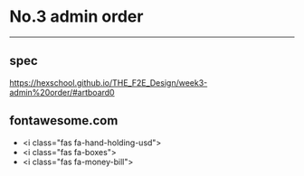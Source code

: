 # No.3 admin order

---

## spec

https://hexschool.github.io/THE_F2E_Design/week3-admin%20order/#artboard0

## fontawesome.com

- \<i class="fas fa-hand-holding-usd"></i>
- \<i class="fas fa-boxes"></i>
- \<i class="fas fa-money-bill"></i>
